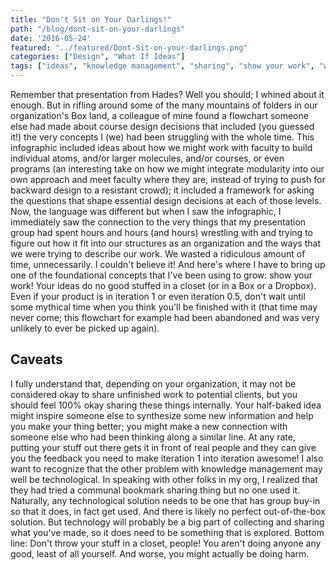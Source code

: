 ```yaml
---
title: "Don't Sit on Your Darlings!"
path: "/blog/dont-sit-on-your-darlings"
date: '2016-05-24'
featured: "../featured/Dont-Sit-on-your-darlings.png"
categories: ["Design", "What If Ideas"]
tags: ["ideas", "knowledge management", "sharing", "show your work", "work"]
---
```


Remember that presentation from Hades? Well you should; I whined about it enough. But in rifling around some of the many mountains of folders in our organization's Box land, a colleague of mine found a flowchart someone else had made about course design decisions that included (you guessed it!) the very concepts I (we) had been struggling with the whole time. This infographic included ideas about how we might work with faculty to build individual atoms, and/or larger molecules, and/or courses, or even programs (an interesting take on how we might integrate modularity into our own approach and meet faculty where they are, instead of trying to push for backward design to a resistant crowd); it included a framework for asking the questions that shape essential design decisions at each of those levels. Now, the language was different but when I saw the infographic, I immediately saw the connection to the very things that my presentation group had spent hours and hours (and hours) wrestling with and trying to figure out how it fit into our structures as an organization and the ways that we were trying to describe our work. We wasted a ridiculous amount of time, unnecessarily. I couldn't believe it! And here's where I have to bring up one of the foundational concepts that I've been using to grow: show your work! Your ideas do no good stuffed in a closet (or in a Box or a Dropbox). Even if your product is in iteration 1 or even iteration 0.5, don't wait until some mythical time when you think you'll be finished with it (that time may never come; this flowchart for example had been abandoned and was very unlikely to ever be picked up again).

## Caveats

I fully understand that, depending on your organization, it may not be considered okay to share unfinished work to potential clients, but you should feel 100% okay sharing these things internally. Your half-baked idea might inspire someone else to synthesize some new information and help you make your thing better; you might make a new connection with someone else who had been thinking along a similar line. At any rate, putting your stuff out there gets it in front of real people and they can give you the feedback you need to make iteration 1 into iteration awesome! I also want to recognize that the other problem with knowledge management may well be technological. In speaking with other folks in my org, I realized that they had tried a communal bookmark sharing thing but no one used it. Naturally, any technological solution needs to be one that has group buy-in so that it does, in fact get used. And there is likely no perfect out-of-the-box solution. But technology will probably be a big part of collecting and sharing what you've made, so it does need to be something that is explored. Bottom line: Don't throw your stuff in a closet, people! You aren't doing anyone any good, least of all yourself. And worse, you might actually be doing harm.
